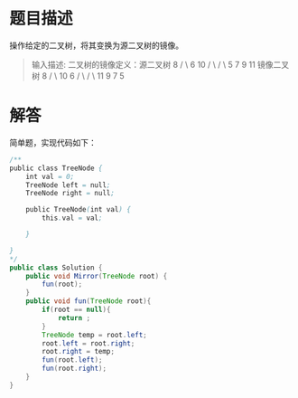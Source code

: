 # 题目描述
操作给定的二叉树，将其变换为源二叉树的镜像。

> 输入描述:
二叉树的镜像定义：源二叉树 
    	    8
    	   /  \\
    	  6   10
    	 / \  / \\
    	5  7 9 11
    	镜像二叉树
    	    8
    	   /  \\
    	  10   6
    	 / \  / \\
    	11 9 7  5

# 解答
简单题，实现代码如下：

```java
/**
public class TreeNode {
    int val = 0;
    TreeNode left = null;
    TreeNode right = null;

    public TreeNode(int val) {
        this.val = val;

    }

}
*/
public class Solution {
    public void Mirror(TreeNode root) {
        fun(root);               
    }
    public void fun(TreeNode root){
        if(root == null){
            return ;
        }
        TreeNode temp = root.left;
        root.left = root.right;
        root.right = temp;
        fun(root.left);
        fun(root.right);        
    }
}
```
